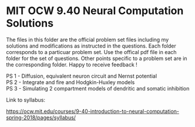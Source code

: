 # MIT OCW 9.40 Neural Computation Solutions

The files in this folder are the official problem set files including my solutions and modifications as instructed in the questions. Each folder corresponds to a particuar problem set. Use the offical pdf file in each folder for the set of questions. Other points specific to a problem set are in the corresponding folder. Happy to receive feedback !

PS 1 - Diffusion, equivalent neuron circuit and Nernst potential \
PS 2 - Integrate and fire and Hodgkin-Huxley models \
PS 3 - Simulating 2 compartment models of dendritic and somatic inhibition

Link to syllabus:

https://ocw.mit.edu/courses/9-40-introduction-to-neural-computation-spring-2018/pages/syllabus/
